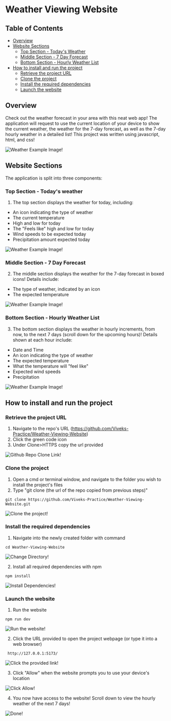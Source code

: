 # Weather Viewing Website

## Table of Contents

- [Overview](#overview)
- [Website Sections](#website-sections)
  - [Top Section - Today's Weather](#top-section---todays-weather)
  - [Middle Section - 7 Day Forecast](#middle-section---7-day-forecast)
  - [Bottom Section - Hourly Weather List](#bottom-section---hourly-weather-list)
- [How to install and run the project](#how-to-install-and-run-the-project)
  - [Retrieve the project URL](#retrieve-the-project-url)
  - [Clone the project](#clone-the-project)
  - [Install the required dependencies](#install-the-required-dependencies)
  - [Launch the website](#launch-the-website)

## Overview

Check out the weather forecast in your area with this neat web app! The application will request to use the current location of your device to show the current weather, the weather for the 7-day forecast, as well as the 7-day hourly weather in a detailed list! This project was written using javascript, html, and css!

![Weather Example Image!](https://github.com/Viveks-Practice/Weather-Viewing-Website/blob/main/images/weather-app-image.png)

## Website Sections

The application is split into three components:

### Top Section - Today's weather

1. The top section displays the weather for today, including:

- An icon indicating the type of weather
- The current temperature
- High and low for today
- The "Feels like" high and low for today
- Wind speeds to be expected today
- Precipitation amount expected today

![Weather Example Image!](https://github.com/Viveks-Practice/Weather-Viewing-Website/blob/main/images/weather-app-first-row.png)

### Middle Section - 7 Day Forecast

2. The middle section displays the weather for the 7-day forecast in boxed icons! Details include:

- The type of weather, indicated by an icon
- The expected temperature

![Weather Example Image!](https://github.com/Viveks-Practice/Weather-Viewing-Website/blob/main/images/weather-app-second-row.png)

### Bottom Section - Hourly Weather List

3. The bottom section displays the weather in hourly increments, from now, to the next 7 days (scroll down for the upcoming hours)! Details shown at each hour include:

- Date and Time
- An icon indicating the type of weather
- The expected temperature
- What the temperature will "feel like"
- Expected wind speeds
- Precipitation

![Weather Example Image!](https://github.com/Viveks-Practice/Weather-Viewing-Website/blob/main/images/weather-app-third-row.png)

## How to install and run the project

### Retrieve the project URL

1. Navigate to the repo's URL (https://github.com/Viveks-Practice/Weather-Viewing-Website)
2. Click the green code icon
3. Under Clone>HTTPS copy the url provided

![Github Repo Clone Link!](https://github.com/Viveks-Practice/Weather-Viewing-Website/blob/main/images/git-clone-image.png)

### Clone the project

1. Open a cmd or terminal window, and navigate to the folder you wish to install the project's files
2. Type "git clone (the url of the repo copied from previous steps)"

```
git clone https://github.com/Viveks-Practice/Weather-Viewing-Website.git
```

![Clone the project!](https://github.com/Viveks-Practice/Weather-Viewing-Website/blob/main/images/git-clone-success.png)

### Install the required dependencies

1. Navigate into the newly created folder with command

```
cd Weather-Viewing-Website
```

![Change Directory!](https://github.com/Viveks-Practice/Weather-Viewing-Website/blob/main/images/cd-weather-viewing-app.png)

2. Install all required dependencies with npm

```
npm install
```

![Install Dependencies!](https://github.com/Viveks-Practice/Weather-Viewing-Website/blob/main/images/install-dependencies.png)

### Launch the website

1. Run the website

```
npm run dev
```

![Run the website!](https://github.com/Viveks-Practice/Weather-Viewing-Website/blob/main/images/run-the-program.png)

2. Click the URL provided to open the project webpage (or type it into a web browser)

```
 http://127.0.0.1:5173/
```

![Click the provided link!](https://github.com/Viveks-Practice/Weather-Viewing-Website/blob/main/images/url-provided.png)

3. Click "Allow" when the website prompts you to use your device's location

![Click Allow!](https://github.com/Viveks-Practice/Weather-Viewing-Website/blob/main/images/click-allow.png)

4. You now have access to the website! Scroll down to view the hourly weather of the next 7 days!

![Done!](https://github.com/Viveks-Practice/Weather-Viewing-Website/blob/main/images/done.png)
